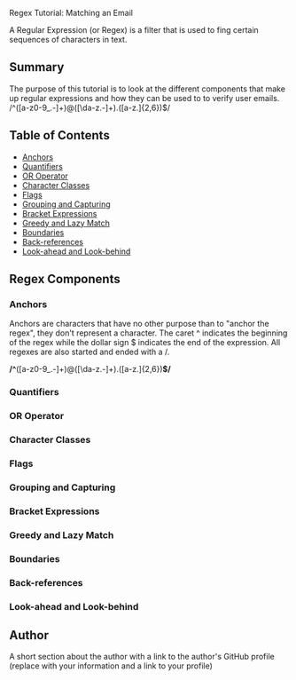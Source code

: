 Regex Tutorial: Matching an Email 

A Regular Expression (or Regex) is a filter that is used to fing certain sequences of characters in text. 

## Summary

The purpose of this tutorial is to look at the different components that make up regular expressions and how they can be used to to verify user emails.
/^([a-z0-9_\.-]+)@([\da-z\.-]+)\.([a-z\.]{2,6})$/


## Table of Contents

- [Anchors](#anchors)
- [Quantifiers](#quantifiers)
- [OR Operator](#or-operator)
- [Character Classes](#character-classes)
- [Flags](#flags)
- [Grouping and Capturing](#grouping-and-capturing)
- [Bracket Expressions](#bracket-expressions)
- [Greedy and Lazy Match](#greedy-and-lazy-match)
- [Boundaries](#boundaries)
- [Back-references](#back-references)
- [Look-ahead and Look-behind](#look-ahead-and-look-behind)

## Regex Components

### Anchors
Anchors are characters that have no other purpose than to "anchor the regex", they don't represent a character. The caret ^ indicates the beginning of the regex while the dollar sign $ indicates the end of the expression. All regexes are also started and ended with a /.

<b>/^</b>([a-z0-9_\.-]+)@([\da-z\.-]+)\.([a-z\.]{2,6})<b>$/</b>
### Quantifiers

### OR Operator

### Character Classes

### Flags

### Grouping and Capturing

### Bracket Expressions

### Greedy and Lazy Match

### Boundaries

### Back-references

### Look-ahead and Look-behind

## Author

A short section about the author with a link to the author's GitHub profile (replace with your information and a link to your profile)

